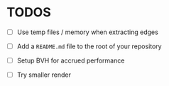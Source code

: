 # TODOS

- [ ] Use temp files / memory when extracting edges
- [ ] Add a `README.md` file to the root of your repository
- [ ] Setup BVH for accrued performance
- [ ] Try smaller render


